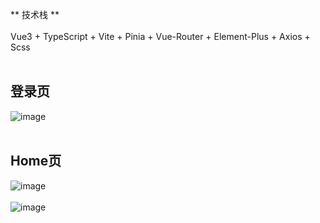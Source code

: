 ** 技术栈 ** </br></br>
Vue3 + TypeScript + Vite + Pinia + Vue-Router + Element-Plus + Axios + Scss </br></br>

## 登录页
![image](https://github.com/rinba/manage-system/assets/106224527/59bb6e6f-173d-46e4-b8ba-ae795225adf3)</br></br>

## Home页
![image](https://github.com/rinba/manage-system/assets/106224527/303ae053-6035-401a-a200-1381350ea985)</br></br>
![image](https://github.com/rinba/manage-system/assets/106224527/f8b9949a-64a0-449b-af6e-5417e9b4134d)</br></br>
